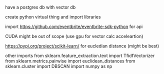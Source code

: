 have a postgres db with vector db

create python virtual thing and import libraries

import https://github.com/eventbrite/eventbrite-sdk-python for api 

CUDA might be out of scope (use gpu for vector calc acceleartion)

https://pypi.org/project/scikit-learn/ for eucledian distance (might be best) 

other imports
    from sklearn.feature_extraction.text import TfidfVectorizer
    from sklearn.metrics.pairwise import euclidean_distances
    from sklearn.cluster import DBSCAN
    import numpy as np
